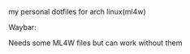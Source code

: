 
my personal dotfiles for arch linux(ml4w)

Waybar:


Needs some ML4W files but can work without them
